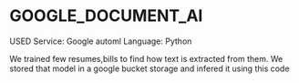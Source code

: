 # GOOGLE_DOCUMENT_AI

USED Service: Google automl
Language: Python

We trained few resumes,bills to find how text is extracted from them.
We stored that model in a google bucket storage and infered it using this code
